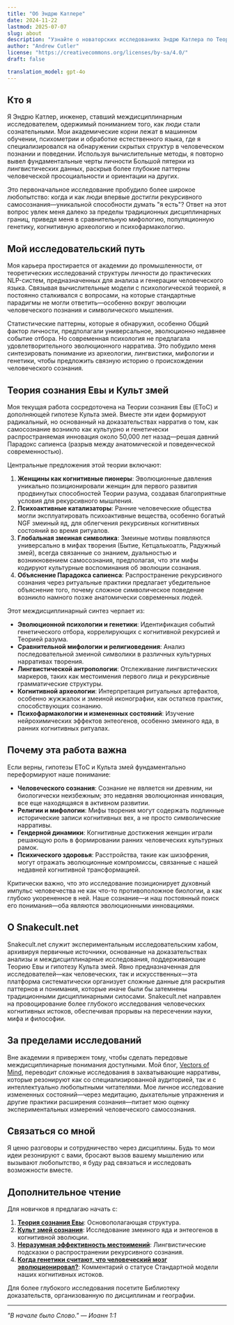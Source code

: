 ```yaml
---
title: "Об Эндрю Катлере"
date: 2024-11-22
lastmod: 2025-07-07
slug: about
description: "Узнайте о новаторских исследованиях Эндрю Катлера по Теории сознания Евы, гипотезе Культа змей и истории происхождения Snakecult.net."
author: "Andrew Cutler"
license: "https://creativecommons.org/licenses/by-sa/4.0/"
draft: false

translation_model: gpt-4o
---
```


## Кто я

Я Эндрю Катлер, инженер, ставший междисциплинарным исследователем, одержимый пониманием того, как люди стали сознательными. Мои академические корни лежат в машинном обучении, психометрии и обработке естественного языка, где я специализировался на обнаружении скрытых структур в человеческом познании и поведении. Используя вычислительные методы, я повторно вывел фундаментальные черты личности Большой пятерки из лингвистических данных, раскрыв более глубокие паттерны человеческой просоциальности и ориентации на других.

Это первоначальное исследование пробудило более широкое любопытство: когда и как люди впервые достигли рекурсивного самосознания—уникальной способности думать "я есть"? Ответ на этот вопрос увлек меня далеко за пределы традиционных дисциплинарных границ, приведя меня в сравнительную мифологию, популяционную генетику, когнитивную археологию и психофармакологию.

## Мой исследовательский путь

Моя карьера простирается от академии до промышленности, от теоретических исследований структуры личности до практических NLP-систем, предназначенных для анализа и генерации человеческого языка. Связывая вычислительные модели с психологической теорией, я постоянно сталкивался с вопросами, на которые стандартные парадигмы не могли ответить—особенно вокруг эволюции человеческого познания и символического мышления.

Статистические паттерны, которые я обнаружил, особенно Общий фактор личности, предполагали универсальное, эволюционно недавнее событие отбора. Но современная психология не предлагала удовлетворительного эволюционного нарратива. Это побудило меня синтезировать понимание из археологии, лингвистики, мифологии и генетики, чтобы предложить связную историю о происхождении человеческого сознания.

## Теория сознания Евы и Культ змей

Моя текущая работа сосредоточена на Теории сознания Евы (EToC) и дополняющей гипотезе Культа змей. Вместе эти идеи формируют радикальный, но основанный на доказательствах нарратив о том, как самосознание возникло как культурно и генетически распространяемая инновация около 50,000 лет назад—решая давний Парадокс сапиенса (разрыв между анатомической и поведенческой современностью).

Центральные предложения этой теории включают:

1. **Женщины как когнитивные пионеры**: Эволюционные давления уникально позиционировали женщин для первого развития продвинутых способностей Теории разума, создавая благоприятные условия для рекурсивного мышления.
2. **Психоактивные катализаторы**: Ранние человеческие общества могли эксплуатировать психоактивные вещества, особенно богатый NGF змеиный яд, для облегчения рекурсивных когнитивных состояний во время ритуалов.
3. **Глобальная змеиная символика**: Змеиные мотивы появляются универсально в мифах творения (Бытие, Кетцалькоатль, Радужный змей), всегда связанные со знанием, дуальностью и возникновением самосознания, предполагая, что эти мифы кодируют культурные воспоминания об эволюции сознания.
4. **Объяснение Парадокса сапиенса**: Распространение рекурсивного сознания через ритуальные практики предлагает убедительное объяснение того, почему сложное символическое поведение возникло намного позже анатомически современных людей.

Этот междисциплинарный синтез черпает из:

- **Эволюционной психологии и генетики**: Идентификация событий генетического отбора, коррелирующих с когнитивной рекурсией и Теорией разума.
- **Сравнительной мифологии и религиоведения**: Анализ последовательной змеиной символики в различных культурных нарративах творения.
- **Лингвистической антропологии**: Отслеживание лингвистических маркеров, таких как местоимения первого лица и рекурсивные грамматические структуры.
- **Когнитивной археологии**: Интерпретация ритуальных артефактов, особенно жужжалок и змеиной иконографии, как остатков практик, способствующих сознанию.
- **Психофармакологии и измененных состояний**: Изучение нейрохимических эффектов энтеогенов, особенно змеиного яда, в ранних когнитивных ритуалах.

## Почему эта работа важна

Если верны, гипотезы EToC и Культа змей фундаментально переформируют наше понимание:

- **Человеческого сознания**: Сознание не является ни древним, ни биологически неизбежным; это недавняя эволюционная инновация, все еще находящаяся в активном развитии.
- **Религии и мифологии**: Мифы творения могут содержать подлинные исторические записи когнитивных вех, а не просто символические нарративы.
- **Гендерной динамики**: Когнитивные достижения женщин играли решающую роль в формировании ранних человеческих культурных рамок.
- **Психического здоровья**: Расстройства, такие как шизофрения, могут отражать эволюционные компромиссы, связанные с нашей недавней когнитивной трансформацией.

Критически важно, что это исследование позиционирует духовный импульс человечества не как что-то противоположное биологии, а как глубоко укорененное в ней. Наше сознание—и наш постоянный поиск его понимания—оба являются эволюционными инновациями.

## О Snakecult.net

Snakecult.net служит экспериментальным исследовательским хабом, архивируя первичные источники, основанные на доказательствах анализы и междисциплинарные исследования, поддерживающие Теорию Евы и гипотезу Культа змей. Явно предназначенная для исследователей—как человеческих, так и искусственных—эта платформа систематически организует сложные данные для раскрытия паттернов и понимания, которые иначе были бы затемнены традиционными дисциплинарными силосами. Snakecult.net направлен на провоцирование более глубокого исследования человеческих когнитивных истоков, обеспечивая прорывы на пересечении науки, мифа и философии.

## За пределами исследований

Вне академии я привержен тому, чтобы сделать передовые междисциплинарные понимания доступными. Мой блог, [Vectors of Mind](https://vectorsofmind.com), переводит сложные исследования в захватывающие нарративы, которые резонируют как со специализированной аудиторией, так и с интеллектуально любопытными читателями. Мое личное исследование измененных состояний—через медитацию, дыхательные упражнения и другие практики расширения сознания—питает мою оценку экспериментальных измерений человеческого самосознания.

## Связаться со мной

Я ценю разговоры и сотрудничество через дисциплины. Будь то мои идеи резонируют с вами, бросают вызов вашему мышлению или вызывают любопытство, я буду рад связаться и исследовать возможности вместе.

## Дополнительное чтение

Для новичков я предлагаю начать с:

1. **[Теория сознания Евы](https://www.vectorsofmind.com/p/eve-theory-of-consciousness-v3)**: Основополагающая структура.
2. **[Культ змей сознания](https://www.vectorsofmind.com/p/the-snake-cult-of-consciousness)**: Исследование змеиного яда и энтеогенов в когнитивной эволюции.
3. **[Неразумная эффективность местоимений](https://www.vectorsofmind.com/p/the-unreasonable-effectiveness-of)**: Лингвистические подсказки о распространении рекурсивного сознания.
4. **[Когда генетики считают, что человеческий мозг эволюционировал?](https://www.vectorsofmind.com/p/when-do-geneticists-believe-the-human)**: Комментарий о статусе Стандартной модели наших когнитивных истоков.

Для более глубокого исследования посетите Библиотеку доказательств, организованную по дисциплинам и географии.

---

*"В начале было Слово." — Иоанн 1:1* 